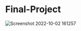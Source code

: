# Final-Project
![Screenshot 2022-10-02 161257](https://user-images.githubusercontent.com/114855208/193451084-f899a5d7-89db-4b70-94b7-a6aaae304fbf.jpg)
